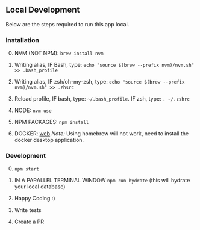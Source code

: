 ## Local Development
Below are the steps required to run this app local.

### Installation

0. NVM (NOT NPM): `brew install nvm`

1. Writing alias, IF Bash, type: `echo "source $(brew --prefix nvm)/nvm.sh" >> .bash_profile`

2. Writing alias, IF zsh/oh-my-zsh, type: `echo "source $(brew --prefix nvm)/nvm.sh" >> .zhsrc`

3. Reload profile, IF bash, type: `~/.bash_profile`. IF zsh, type: `. ~/.zshrc`

4. NODE: `nvm use`

5. NPM PACKAGES: `npm install`

6. DOCKER: [web](https://docs.docker.com/docker-for-mac/install/) *Note:* Using homebrew will not work, need to install the docker desktop application.

### Development

0. `npm start`

1. IN A PARALLEL TERMINAL WINDOW `npm run hydrate` (this will hydrate your local database)

2. Happy Coding :)

3. Write tests

4. Create a PR
